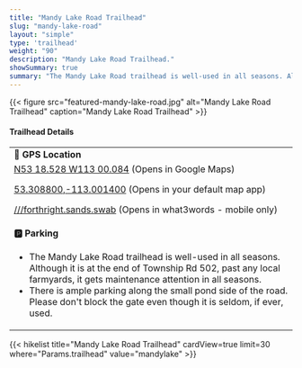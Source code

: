 ```yaml
---
title: "Mandy Lake Road Trailhead"
slug: "mandy-lake-road"
layout: "simple"
type: 'trailhead'
weight: "90"
description: "Mandy Lake Road Trailhead."
showSummary: true
summary: "The Mandy Lake Road trailhead is well-used in all seasons. Although it is at the end of Township Rd 502, past any local farmyards, it gets maintenance attention in all seasons. There is ample parking along the small pond side of the road. Please don't block the gate even though it is seldom, if ever, used."
---
```


<div class="flex flex-col text-surface shadow-secondary-1 dark:bg-surface-dark dark:text-white max-w-max lg:flex-row h-auto">
<div class="w-full lg:w-1/2">
{{< figure
    src="featured-mandy-lake-road.jpg"
    alt="Mandy Lake Road Trailhead"
    caption="Mandy Lake Road Trailhead"
    >}}
</div>
  <div class="flex flex-col justify-start pl-5 lg:w-1/2">
    <h4 class="text-xl font-large mt-0">Trailhead Details</h4>
      <table width=100% class="w-full">
      <tbody>
        <tr>
          <td valign="top" width="100%" class="mb-2 text-base" colspan="2"><b>🧭 GPS Location</b></td>
        </tr>
        <tr>
          <td valign="top" colspan="2" class="my-4 text-base"><a href="https://maps.app.goo.gl/cVHyYcdgvbA8PDfR7" target="_blank">N53 18.528 W113 00.084</a> (Opens in Google Maps)</br>
          <p><a href="geo:53.308800,-113.001400">53.308800,-113.001400</a> (Opens in your default map app)</p>
          <p><a href="w3w://show?threewords=forthright.sands.swab">///forthright.sands.swab</a> (Opens in what3words - mobile only)</p>
          </td>
        </tr>
        <tr>
          <td valign="top" class="mb-2 text-base"><b>🅿️ Parking</b></td>
        </tr>
        <tr>
          <td valign="top" colspan="2" class="my-4 text-base"><ul><li>The Mandy Lake Road trailhead is well-used in all seasons. Although it is at the end of Township Rd 502, past any local farmyards, it gets maintenance attention in all seasons.</li> 
          <li>There is ample parking along the small pond side of the road. Please don't block the gate even though it is seldom, if ever, used.</li></ul></td>
        </tr>
      </tbody>
      </table>
  </div>
</div>
{{< hikelist title="Mandy Lake Road Trailhead" cardView=true limit=30 where="Params.trailhead" value="mandylake" >}}